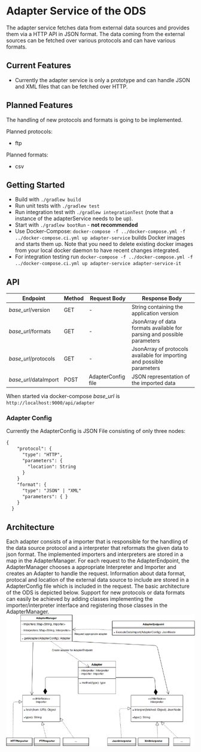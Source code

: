 # Adapter Service of the ODS
The adapter service fetches data from external data sources and provides them via a HTTP API in JSON format. 
The data coming from the external sources can be fetched over various protocols and can have various formats.
## Current Features
* Currently the adapter service is only a prototype and can handle JSON and XML files that can be fetched over HTTP.
## Planned Features
The handling of new protocols and formats is going to be implemented. 

Planned protocols:
* ftp

Planned formats:
* csv

## Getting Started

* Build with `./gradlew build`
* Run unit tests with `./gradlew test`
* Run integration test with `./gradlew integrationTest` (note that a instance of the adapterService needs to be up).
* Start with `./gradlew bootRun`  - <b>not recommended</b>
* Use Docker-Compose: `docker-compose -f ../docker-compose.yml -f ../docker-compose.ci.yml up adapter-service` builds Docker images and starts them up. 
Note that you need to delete existing docker images from your local docker daemon to have recent changes integrated. 
* For integration testing run `docker-compose -f ../docker-compose.yml -f ../docker-compose.ci.yml up adapter-service adapter-service-it`

## API
| Endpoint  | Method  | Request Body  | Response Body |
|---|---|---|---|
| *base_url*/version  | GET  | -  | String containing the application version  |
| *base_url*/formats  | GET  | -  | JsonArray of data formats available for parsing and possible parameters |
| *base_url*/protocols  | GET  | -  | JsonArray of protocols available for importing and possible parameters  |
| *base_url*/dataImport  | POST  | AdapterConfig file  | JSON representation of the imported data  |

When started via docker-compose *base_url* is `http://localhost:9000/api/adapter`
### Adapter Config
Currently the AdapterConfig is JSON File consisting of only three nodes:


```
{
    "protocol": {
      "type": "HTTP",
      "parameters": {
        "location": String
      }
    }
    "format": {
      "type": "JSON" | "XML"
      "parameters": { }
    }
  }
  ```

## Architecture
Each adapter consists of a importer that is responsible for the handling of the data source protocol and a interpreter that reformats the given data to json format.
The implemented importers and interpreters are stored in a map in the AdapterManager.
For each request to the AdapterEndpoint, the AdapterManager chooses a appropriate Interpreter and Importer and creates an Adapter to handle the request.
Information about data format, protocal and location of the external data source to include are stored in a AdapterConfig file which is included in the request.
The basic architecture of the ODS is depicted below. 
Support for new protocols or data formats can easily be achieved by adding classes implementing the importer/interpreter interface and registering those classes in the AdapterManager.
![basic architecture of the adapter service](doc/basic_arch.png)


